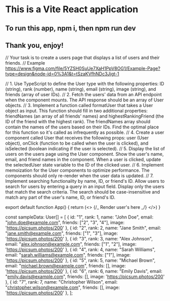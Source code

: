 # This is a Vite React application

## To run this app, npm i, then npm run dev

## Thank you, enjoy!

// Your task is to create a users page that displays a list of users and their friends.
// Example https://www.figma.com/file/5YZSH0SuUe7XaH1PpV8OG1/Example-Page?type=design&node-id=0%3A1&t=tSzaKVfhNDc3Jjgt-1

// 1. Use TypeScript to define the User type with the following properties: ID (string), rank (number), name (string), email (string), image (string), and friends (array of user IDs).
// 2. Fetch the users' data from an API endpoint when the component mounts. The API response should be an array of User objects.
// 3. Implement a function called formatUser that takes a User object as input. This function should fill in two additional properties: friendNames (an array of all friends' names) and highestRankingFriend (the ID of the friend with the highest rank). The friendNames array should contain the names of the users based on their IDs. Find the optimal place for this function so it's called as infrequently as possible.
// 4. Create a user component called User that receives the following props: user (User object), onClick (function to be called when the user is clicked), and isSelected (boolean indicating if the user is selected).
// 5. Display the list of users on the users page using the User component. Show the user's name, email, and friend names in the component. When a user is clicked, update the selectedUser state variable to the ID of the clicked user.
// 6. Implement memoization for the User components to optimize performance. The components should only re-render when the user data is updated.
// 7. Implement searching functionality by name, ID, or friend's ID. Allow users to search for users by entering a query in an input field. Display only the users that match the search criteria. The search should be case-insensitive and match any part of the user's name, ID, or friend's ID.

export default function App() {
return (<>
{/_ Render user's here _/}
</>)
}

const sampleData: User[] = [
{ id: "1", rank: 1, name: "John Doe", email: "john.doe@example.com", friends: ["2", "3", "4"], image: 'https://picsum.photos/200' },
{ id: "2", rank: 2, name: "Jane Smith", email: "jane.smith@example.com", friends: ["1", "3"], image: 'https://picsum.photos/200' },
{ id: "3", rank: 3, name: "Alex Johnson", email: "alex.johnson@example.com", friends: ["1", "2"], image: 'https://picsum.photos/200' },
{ id: "4", rank: 4, name: "Sarah Williams", email: "sarah.williams@example.com", friends: ["1"], image: 'https://picsum.photos/200' },
{ id: "5", rank: 5, name: "Michael Brown", email: "michael.brown@example.com", friends: [], image: 'https://picsum.photos/200' },
{ id: "6", rank: 6, name: "Emily Davis", email: "emily.davis@example.com", friends: [], image: 'https://picsum.photos/200' },
{ id: "7", rank: 7, name: "Christopher Wilson", email: "christopher.wilson@example.com", friends: [], image: 'https://picsum.photos/200' },
];
